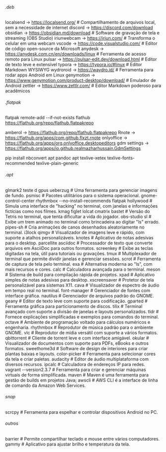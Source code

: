 ###### .deb
localsend   -> https://localsend.org/ # Compartilhamento de arquivos local, sem a necessidade de internet
discord     -> https://discord.com/download
obsidian    -> https://obsidian.md/download # Software de gravação de tela e streaming (OBS Studio)
iriunwebcam -> https://iriun.com/ # Transforma o celular em uma webcam
vscode      -> https://code.visualstudio.com/ # Editor de código open-source da Microsoft
anydesk     -> https://anydesk.com.cn/en/downloads/linux # Ferramenta de acesso remoto para Linux
pulsar      -> https://pulsar-edit.dev/download.html # Editor de texto leve e extensível
typora      -> https://typora.io/#linux # Editor Markdown WYSIWYG
wydroroid   -> https://waydro.id/ # Ferramenta para rodar apps Android em Linux
genymotion  -> https://www.genymotion.com/product-desktop/download/ # Emulador de Android
zettler     -> https://www.zettlr.com/ # Editor Markdown poderoso para acadêmicos


###### .flatpak

flatpak remote-add --if-not-exists flathub https://flathub.org/repo/flathub.flatpakrepo

amberol         -> https://flathub.org/repo/flathub.flatpakrepo
Rnote           -> https://flathub.org/apps/com.github.flxzt.rnote
onlyoffice      -> https://flathub.org/apps/org.onlyoffice.desktopeditors
gdm settings    -> https://flathub.org/apps/io.github.realmazharhussain.GdmSettings


pip install nbconvert
apt pandoc
apt texlive-xetex texlive-fonts-recommended texlive-plain-generic

###### .apt
glmark2 teste d gpus
ueberzug        # Uma ferramenta para gerenciar imagens de fundo.
psmisc          # Pacotes utilitários para o sistema operacional.
gnome-control-center rhythmbox --no-install-recommends
flatpak
hollywood       # Simula uma interface de "hacking" no terminal, com janelas e informações fictícias como nos filmes.
kmag
figlet
lolcat
cmatrix
bastet          # Versão do Tetris no terminal, que tenta dificultar a vida do jogador.
obs-studio
sl              # Exibe um trem animado no terminal como brincadeira ao digitar "ls" errado.
pipes-sh        # Cria animações de canos desenhados aleatoriamente no terminal.
i3lock
qimgv           # Visualizador de imagens leve e rápido, com suporte a atalhos personalizáveis.
knotes          # Aplicativo de notas adesivas para o desktop.
parcellite
asciidoc        # Processador de texto que converte arquivos em AsciiDoc para outros formatos.
screenkey       # Exibe as teclas digitadas na tela, útil para tutoriais ou gravações.
tmux            # Multiplexador de terminal que permite dividir janelas e gerenciar sessões.
scrot           # Ferramenta de captura de tela pelo terminal.
exa             # Alternativa moderna ao "ls", com mais recursos e cores.
calc            # Calculadora avançada para o terminal.
meson           # Sistema de build para compilação rápida de projetos.
xpad            # Aplicativo simples de notas adesivas para desktop.
xscreensaver    # Protetor de tela personalizável para sistemas X11.
cava            # Visualizador de espectro de áudio em tempo real no terminal.
font-manager    # Gerenciador de fontes com interface gráfica.
nautilus        # Gerenciador de arquivos padrão do GNOME.
geany           # Editor de texto leve com suporte para codificação.
gparted         # Ferramenta gráfica para particionamento de discos.
tilix           # Terminal avançado com suporte a divisão de janelas e layouts personalizados.
tldr            # Fornece explicações simplificadas e exemplos para comandos do terminal.
octave          # Ambiente de programação voltado para cálculos numéricos e engenharia.
rhythmbox       # Reprodutor de música padrão para o ambiente GNOME.
vlc             # Reprodutor de mídia versátil com suporte a vários formatos.
qbittorrent     # Cliente de torrent leve e com interface amigável.
okular          # Visualizador de documentos com suporte para PDFs, eBooks e outros formatos.
sweethome3d     # Software de design de interiores para criar plantas baixas e layouts.
color-picker    # Ferramenta para selecionar cores da tela e criar paletas.
audacity        # Editor de áudio multiplataforma com diversos recursos.
ipcalc          # Calculadora de endereços IP para redes.
vagrant --version2.3.7 # Ferramenta para criar e gerenciar máquinas virtuais de forma simplificada.
maven           # Maven é uma ferramenta para gestão de builds em projetos Java;
awscli          # AWS CLI é a interface de linha de comando da Amazon Web Services.

###### snap
scrcpy          # Ferramenta para espelhar e controlar dispositivos Android no PC.

###### outros
barrier         # Permite compartilhar teclado e mouse entre vários computadores.
gammy           # Aplicativo para ajustar brilho e temperatura da tela.



